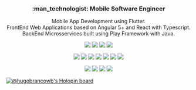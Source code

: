 <h3 align=center>
  :man_technologist: Mobile Software Engineer
</h3>
<p align=center>
  Mobile App Development using Flutter.<br/>
  FrontEnd Web Applications based on Angular 5+ and React with Typescript.<br/>
  BackEnd Microsservices built using Play Framework with Java.
</p>

<p align=center>
  <img src="https://img.shields.io/badge/-Flutter-2CB7F6?logo=flutter&logoColor=white">
  <img src="https://img.shields.io/badge/-Dart-04599C?logo=dart&logoColor=white">
  <img src="https://img.shields.io/badge/-SwiftUI-F05138?logo=swift&logoColor=white">
  <img src="https://img.shields.io/badge/-Firebase-FFCA28?logo=firebase&logoColor=black">
</p>

<p align=center>
  <img src="https://img.shields.io/badge/-React-61DAFB?logo=react&logoColor=black">
  <img src="https://img.shields.io/badge/-Next.js-000000?logo=next.js&logoColor=white">
  <img src="https://img.shields.io/badge/-Tailwind-06B6D4?logo=tailwindcss&logoColor=white">
  <img src="https://img.shields.io/badge/-React%20Query-FF4154?logo=reactquery&logoColor=white">
  <img src="https://img.shields.io/badge/-Redux-764ABC?logo=reactquery&logoColor=white">
  <img src="https://img.shields.io/badge/-Jest-98425B?logo=jest&logoColor=white">
  <img src="https://img.shields.io/badge/-Angular-DD0031?logo=angular&logoColor=white">
</p>

<p align=center>
  <img src="https://img.shields.io/badge/-TypeScript-3178C6?logo=typescript&logoColor=white">
  <img src="https://img.shields.io/badge/-NestJs-ED2945?logo=nestjs&logoColor=white">
  <img src="https://img.shields.io/badge/-PostgreSQL-336690?logo=postgresql&logoColor=white">
  <img src="https://img.shields.io/badge/-Neo4j-018BFF?logo=neo4j&logoColor=white">
</p>

[![@hugobrancowb's Holopin board](https://holopin.me/hugobrancowb)](https://holopin.io/@hugobrancowb)
